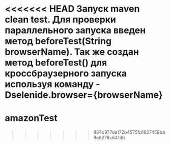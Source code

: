 <<<<<<< HEAD
Запуск maven clean test. 
Для проверки параллельного запуска введен метод beforeTest(String browserName). 
Так же создан метод beforeTest() для кроссбраузерного запуска используя команду -Dselenide.browser={browserName}
=======
# amazonTest
>>>>>>> 884c977de172b4575fd1927458ba8e6278c641db

